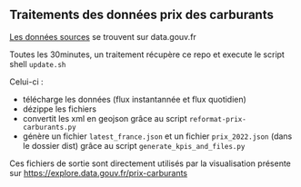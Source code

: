 ## Traitements des données prix des carburants

[Les données sources](https://www.data.gouv.fr/fr/datasets/prix-des-carburants-en-france-flux-instantane/) se trouvent sur data.gouv.fr

Toutes les 30minutes, un traitement récupère ce repo et execute le script shell `update.sh`

Celui-ci :
- télécharge les données (flux instantannée et flux quotidien)
- dézippe les fichiers
- convertit les xml en geojson grâce au script `reformat-prix-carburants.py`
- génère un fichier `latest_france.json` et un fichier `prix_2022.json` (dans le dossier dist) grâce au script `generate_kpis_and_files.py`

Ces fichiers de sortie sont directement utilisés par la visualisation présente sur https://explore.data.gouv.fr/prix-carburants
